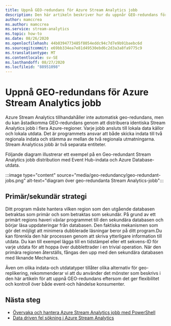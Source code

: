 ```yaml
---
title: Uppnå GEO-redundans för Azure Stream Analytics jobb
description: Den här artikeln beskriver hur du uppnår GEO-redundans för Azure Stream Analytics jobb i stället för GEO-redundans.
author: mamccrea
ms.author: mamccrea
ms.service: stream-analytics
ms.topic: how-to
ms.date: 08/26/2020
ms.openlocfilehash: 44b0394773485f8054eddc94c7d7e9b91baebc6d
ms.sourcegitcommit: e69bb334ea7e81d49530ebd6c2d3a3a8fa9775c9
ms.translationtype: MT
ms.contentlocale: sv-SE
ms.lasthandoff: 08/27/2020
ms.locfileid: "88951098"
---
```

# <a name="achieve-geo-redundancy-for-azure-stream-analytics-jobs"></a>Uppnå GEO-redundans för Azure Stream Analytics jobb

Azure Stream Analytics tillhandahåller inte automatisk geo-redundans, men du kan åstadkomma GEO-redundans genom att distribuera identiska Stream Analytics jobb i flera Azure-regioner. Varje jobb ansluts till lokala data källor och lokala utdata. Det är programmets ansvar att både skicka indata till två regionala indata och stämma av mellan de två regionala utmatningarna. Stream Analyticss jobb är två separata entiteter.

Följande diagram illustrerar ett exempel på en Geo-redundant Stream Analytics jobb distribution med Event Hub-indata och Azure Database-utdata.

:::image type="content" source="media/geo-redundancy/geo-redundant-jobs.png" alt-text="diagram över geo-redundanta Stream Analytics-jobb":::

## <a name="primarysecondary-strategy"></a>Primär/sekundär strategi

Ditt program måste hantera vilken region som den utgående databasen betraktas som primär och som betraktas som sekundär. På grund av ett primärt regions haveri växlar programmet till den sekundära databasen och börjar läsa uppdateringar från databasen. Den faktiska mekanismen som gör det möjligt att minimera dubblerade läsningar beror på ditt program.Du kan förenkla den här processen genom att skriva ytterligare information till utdata. Du kan till exempel lägga till en tidstämpel eller ett sekvens-ID för varje utdata för att hoppa över dubblettrader i en trivial operation. När den primära regionen återställs, fångas den upp med den sekundära databasen med liknande Mechanics.

Även om olika indata-och utdatatyper tillåter olika alternativ för geo-replikering, rekommenderar vi att du använder det mönster som beskrivs i den här artikeln för att uppnå GEO-redundans eftersom det ger flexibilitet och kontroll över både event-och händelse konsumenter.

## <a name="next-steps"></a>Nästa steg

* [Övervaka och hantera Azure Stream Analytics jobb med PowerShell](stream-analytics-monitor-and-manage-jobs-use-powershell.md)
* [Data driven fel sökning i Azure Stream Analytics](stream-analytics-job-diagram-with-metrics.md)